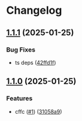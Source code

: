 # Changelog

## [1.1.1](https://github.com/bytesio-net/cffc/compare/cffc-v1.1.0...cffc-v1.1.1) (2025-01-25)


### Bug Fixes

* ts deps ([42ffd1f](https://github.com/bytesio-net/cffc/commit/42ffd1f7c075349adb884ad1468b68d96c386532))

## [1.1.0](https://github.com/bytesio-net/cffc/compare/cffc-v1.0.0...cffc-v1.1.0) (2025-01-25)


### Features

* cffc ([#1](https://github.com/bytesio-net/cffc/issues/1)) ([31058a9](https://github.com/bytesio-net/cffc/commit/31058a97f509075269654bd01cd5b9d60cbf8744))
